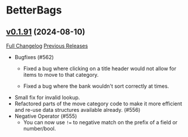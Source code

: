 # BetterBags

## [v0.1.91](https://github.com/Cidan/BetterBags/tree/v0.1.91) (2024-08-10)
[Full Changelog](https://github.com/Cidan/BetterBags/compare/v0.1.90...v0.1.91) [Previous Releases](https://github.com/Cidan/BetterBags/releases)

- Bugfixes (#562)  
    * Fixed a bug where clicking on a title header would not allow for items to move to that category.  
    * Fixed a bug where the bank wouldn't sort correctly at times.  
- Small fix for invalid lookup.  
- Refactored parts of the move category code to make it more efficient and re-use data structures available already. (#556)  
- Negative Operator (#555)  
    * You can now use `!=` to negative match on the prefix of a field or number/bool.  
